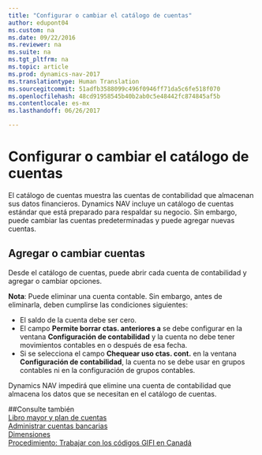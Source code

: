 ```yaml
---
title: "Configurar o cambiar el catálogo de cuentas"
author: edupont04
ms.custom: na
ms.date: 09/22/2016
ms.reviewer: na
ms.suite: na
ms.tgt_pltfrm: na
ms.topic: article
ms.prod: dynamics-nav-2017
ms.translationtype: Human Translation
ms.sourcegitcommit: 51adfb3588099c496f0946ff71da5c6fe518f070
ms.openlocfilehash: 48cd91958545b40b2ab0c5e48442fc874845af5b
ms.contentlocale: es-mx
ms.lasthandoff: 06/26/2017

---
```


# <a name="set-up-or-change-the-chart-of-accounts"></a>Configurar o cambiar el catálogo de cuentas
El catálogo de cuentas muestra las cuentas de contabilidad que almacenan sus datos financieros. Dynamics NAV incluye un catálogo de cuentas estándar que está preparado para respaldar su negocio.
Sin embargo, puede cambiar las cuentas predeterminadas y puede agregar nuevas cuentas.  

## <a name="adding-or-changing-accounts"></a>Agregar o cambiar cuentas
Desde el catálogo de cuentas, puede abrir cada cuenta de contabilidad y agregar o cambiar opciones.

**Nota**: Puede eliminar una cuenta contable. Sin embargo, antes de eliminarla, deben cumplirse las condiciones siguientes:  
- El saldo de la cuenta debe ser cero.  
- El campo **Permite borrar ctas. anteriores a** se debe configurar en la ventana **Configuración de contabilidad** y la cuenta no debe tener movimientos contables en o después de esa fecha.  
- Si se selecciona el campo **Chequear uso ctas. cont.** en la ventana **Configuración de contabilidad**, la cuenta no se debe usar en grupos contables ni en la configuración de grupos contables.  

Dynamics NAV impedirá que elimine una cuenta de contabilidad que almacena los datos que se necesitan en el catálogo de cuentas.  

##<a name="see-also"></a>Consulte también  
[Libro mayor y plan de cuentas](finance-setup-general-ledger.md)  
[Administrar cuentas bancarias](bank-manage-bank-accounts.md)  
[Dimensiones](finance-setup-dimensions.md)  
[Procedimiento: Trabajar con los códigos GIFI en Canadá](ca-finance-setup-work-GiFI-codes.md)

